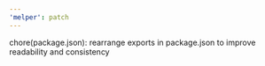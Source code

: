 ```yaml
---
'melper': patch
---
```


chore(package.json): rearrange exports in package.json to improve readability and consistency
